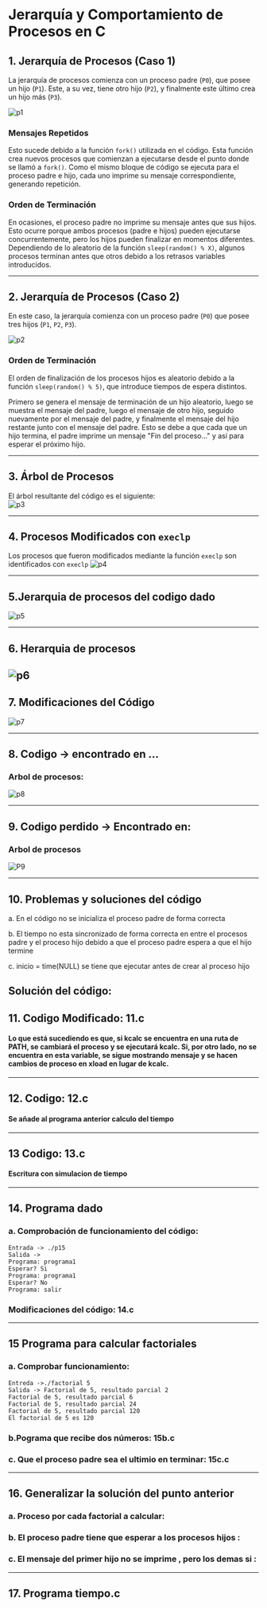 # Jerarquía y Comportamiento de Procesos en C

## 1. Jerarquía de Procesos (Caso 1)

La jerarquía de procesos comienza con un proceso padre (`P0`), que posee un hijo (`P1`). Este, a su vez, tiene otro hijo (`P2`), y finalmente este último crea un hijo más (`P3`).

![p1](https://github.com/user-attachments/assets/c2e7552c-459c-4a50-9a98-b5b43147fc18)

### Mensajes Repetidos

Esto sucede debido a la función `fork()` utilizada en el código. Esta función crea nuevos procesos que comienzan a ejecutarse desde el punto donde se llamó a `fork()`. Como el mismo bloque de código se ejecuta para el proceso padre e hijo, cada uno imprime su mensaje correspondiente, generando repetición.

### Orden de Terminación

En ocasiones, el proceso padre no imprime su mensaje antes que sus hijos. Esto ocurre porque ambos procesos (padre e hijos) pueden ejecutarse concurrentemente, pero los hijos pueden finalizar en momentos diferentes.  
Dependiendo de lo aleatorio de la función `sleep(random() % X)`, algunos procesos terminan antes que otros debido a los retrasos variables introducidos.

---

## 2. Jerarquía de Procesos (Caso 2)

En este caso, la jerarquía comienza con un proceso padre (`P0`) que posee tres hijos (`P1`, `P2`, `P3`).

![p2](https://github.com/user-attachments/assets/173766db-07c8-4b31-8764-dd9afe391aed)

### Orden de Terminación

El orden de finalización de los procesos hijos es aleatorio debido a la función `sleep(random() % 5)`, que introduce tiempos de espera distintos.  

Primero se genera el mensaje de terminación de un hijo aleatorio, luego se muestra el mensaje del padre, luego el mensaje de otro hijo, seguido nuevamente por el mensaje del padre, y finalmente el mensaje del hijo restante junto con el mensaje del padre. Esto se debe a que cada que un hijo termina, el padre imprime un mensaje "Fin del proceso..." y así para esperar el próximo hijo. 

---

## 3. Árbol de Procesos

El árbol resultante del código es el siguiente:  
![p3](https://github.com/user-attachments/assets/de65b1a7-8aa8-40d8-8ad5-f8135634d2d6)

---

## 4. Procesos Modificados con `execlp`

Los procesos que fueron modificados mediante la función `execlp` son identificados con `execlp`
![p4](https://github.com/user-attachments/assets/df67c4b9-e9d0-4123-ac04-056c09849465)

---

## 5.Jerarquia de procesos del codigo dado

![p5](https://github.com/user-attachments/assets/01ba51e0-672f-4ad3-b03c-b2da64478eae)

---

## 6. Herarquia de procesos 
![p6](https://github.com/user-attachments/assets/d5cd9922-8ba2-4182-b05f-963d1e25e3f1)
---

## 7. Modificaciones del Código

![p7](https://github.com/user-attachments/assets/a886a26d-4078-4456-9ba6-00fa87a3c739)

---
## 8. Codigo -> encontrado en ...
### Arbol de procesos:
![p8](https://github.com/user-attachments/assets/9995968c-373e-4b88-9c56-3c3fc535aa45)

---
## 9. Codigo perdido -> Encontrado en:
### Arbol de procesos
![P9](https://github.com/user-attachments/assets/a8747f95-4dc3-4928-a416-bed760d23ba8)

---
## 10. Problemas y soluciones del código  

a.  En el código no se inicializa el proceso padre de forma correcta  

b. El tiempo no esta sincronizado de forma correcta en entre el procesos padre 	y el proceso hijo debido a que el proceso padre espera a que el hijo termine 

c. inicio = time(NULL) se tiene que ejecutar antes de crear al proceso hijo  

Solución del código: 
---
## 11. Codigo Modificado: 11.c

#### Lo que está sucediendo es que, si kcalc se encuentra en una ruta de PATH, se cambiará el proceso y se ejecutará kcalc. Si, por otro lado, no se encuentra en esta variable, se sigue mostrando mensaje y se hacen cambios de proceso en xload en lugar de kcalc. 
---
## 12. Codigo: 12.c

#### Se añade al programa anterior calculo del tiempo
---
## 13 Codigo: 13.c

#### Escritura con simulacion de tiempo
---
## 14. Programa dado 

### a. Comprobación de funcionamiento del código: 
    Entrada -> ./p15 
    Salida ->  
    Programa: programa1 
    Esperar? Si 
    Programa: programa1 
    Esperar? No 
    Programa: salir 
### Modificaciones del código: 14.c
---
## 15 Programa para calcular factoriales
### a. Comprobar funcionamiento:
    Entreda ->./factorial 5 
    Salida -> Factorial de 5, resultado parcial 2 
    Factorial de 5, resultado parcial 6 
    Factorial de 5, resultado parcial 24 
    Factorial de 5, resultado parcial 120 
    El factorial de 5 es 120 
### b.Pograma que  recibe dos números: 15b.c
### c. Que el proceso padre sea el ultimio en terminar: 15c.c
---
## 16. Generalizar la solución del punto anterior 
### a. Proceso por cada factorial a calcular: 
### b. El proceso padre tiene que esperar a los procesos hijos :
### c. El mensaje del primer hijo no se imprime , pero los demas si :
---
## 17. Programa tiempo.c 






